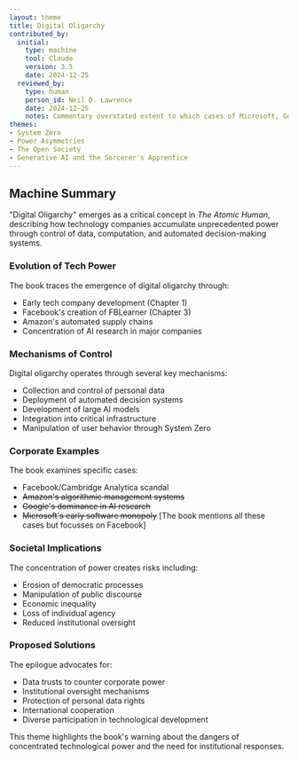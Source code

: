 ```yaml
---
layout: theme
title: Digital Oligarchy
contributed_by:
  initial:
    type: machine
    tool: Claude
    version: 3.5
    date: 2024-12-25
  reviewed_by:
    type: human
    person_id: Neil D. Lawrence
    date: 2024-12-25
    notes: Commentary overstated extent to which cases of Microsoft, Google and Amazon are examined in this case.
themes:
- System Zero
- Power Asymmetries
- The Open Society
- Generative AI and the Sorcerer's Apprentice
---
```


<div class="machine-commentary" markdown=1>

## Machine Summary

"Digital Oligarchy" emerges as a critical concept in *The Atomic Human*, describing how technology companies accumulate unprecedented power through control of data, computation, and automated decision-making systems.

### Evolution of Tech Power

The book traces the emergence of digital oligarchy through:
- Early tech company development (Chapter 1)
- Facebook's creation of FBLearner (Chapter 3)
- Amazon's automated supply chains
- Concentration of AI research in major companies

### Mechanisms of Control

Digital oligarchy operates through several key mechanisms:
- Collection and control of personal data
- Deployment of automated decision systems
- Development of large AI models
- Integration into critical infrastructure
- Manipulation of user behavior through System Zero

### Corporate Examples

The book examines specific cases:
- Facebook/Cambridge Analytica scandal
- ~~Amazon's algorithmic management systems~~
- ~~Google's dominance in AI research~~
- ~~Microsoft's early software monopoly~~
[The book mentions all these cases but focusses on Facebook]

### Societal Implications

The concentration of power creates risks including:
- Erosion of democratic processes
- Manipulation of public discourse
- Economic inequality
- Loss of individual agency
- Reduced institutional oversight

### Proposed Solutions

The epilogue advocates for:
- Data trusts to counter corporate power
- Institutional oversight mechanisms
- Protection of personal data rights
- International cooperation
- Diverse participation in technological development

This theme highlights the book's warning about the dangers of concentrated technological power and the need for institutional responses.

</div>
